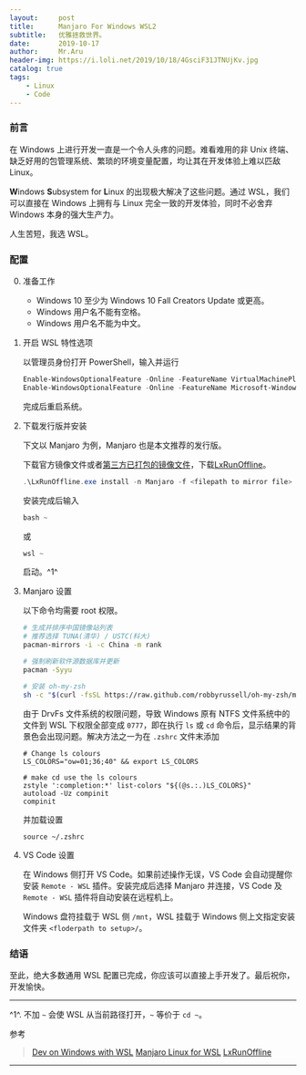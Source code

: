 ```yaml
---
layout:     post
title:      Manjaro For Windows WSL2
subtitle:   优雅拯救世界。
date:       2019-10-17
author:     Mr.Aru
header-img: https://i.loli.net/2019/10/18/4GsciF31JTNUjKv.jpg
catalog: true
tags:
    - Linux
    - Code
---
```


### 前言

在 Windows 上进行开发一直是一个令人头疼的问题。难看难用的非 Unix 终端、缺乏好用的包管理系统、繁琐的环境变量配置，均让其在开发体验上难以匹敌 Linux。

**W**indows **S**ubsystem for **L**inux 的出现极大解决了这些问题。通过 WSL，我们可以直接在 Windows 上拥有与 Linux 完全一致的开发体验，同时不必舍弃 Windows 本身的强大生产力。

人生苦短，我选 WSL。

### 配置

0. 准备工作

    - Windows 10 至少为 Windows 10 Fall Creators Update 或更高。
    - Windows 用户名不能有空格。
    - Windows 用户名不能为中文。

1. 开启 WSL 特性选项

    以管理员身份打开 PowerShell，输入并运行

    ```powershell
    Enable-WindowsOptionalFeature -Online -FeatureName VirtualMachinePlatform
    Enable-WindowsOptionalFeature -Online -FeatureName Microsoft-Windows-Subsystem-Linux
    ```

    完成后重启系统。

2. 下载发行版并安装

    下文以 Manjaro 为例，Manjaro 也是本文推荐的发行版。

    下载官方镜像文件或者[第三方已打包的镜像文件](https://github.com/riag/manjaro-linux-for-wsl#%E4%B8%8B%E8%BD%BD)，下载[LxRunOffline](https://github.com/DDoSolitary/LxRunOffline/releases)。

    ```powershell
    .\LxRunOffline.exe install -n Manjaro -f <filepath to mirror file> -d <folderpath to setup> -r root.x86_64
    ```

    安装完成后输入

    ```powershell
    bash ~
    ```

    或

    ```powershell
    wsl ~
    ```

    启动。^1^

3. Manjaro 设置

    以下命令均需要 root 权限。

    ```bash
    # 生成并排序中国镜像站列表
    # 推荐选择 TUNA(清华) / USTC(科大)
    pacman-mirrors -i -c China -m rank
    
    # 强制刷新软件源数据库并更新
    pacman -Syyu

    # 安装 oh-my-zsh
    sh -c "$(curl -fsSL https://raw.github.com/robbyrussell/oh-my-zsh/master/tools/install.sh)"
    ```

    由于 DrvFs 文件系统的权限问题，导致 Windows 原有 NTFS 文件系统中的文件到 WSL 下权限全部变成 `0777`，即在执行 `ls` 或 `cd` 命令后，显示结果的背景色会出现问题。解决方法之一为在 `.zshrc` 文件末添加

    ```
    # Change ls colours
    LS_COLORS="ow=01;36;40" && export LS_COLORS
    
    # make cd use the ls colours
    zstyle ':completion:*' list-colors "${(@s.:.)LS_COLORS}"
    autoload -Uz compinit
    compinit
    ```

    并加载设置

    ```
    source ~/.zshrc
    ```

4. VS Code 设置

    在 Windows 侧打开 VS Code。如果前述操作无误，VS Code 会自动提醒你安装 `Remote - WSL` 插件。安装完成后选择 Manjaro 并连接，VS Code 及 `Remote - WSL` 插件将自动安装在远程机上。

    Windows 盘符挂载于 WSL 侧 `/mnt`，WSL 挂载于 Windows 侧上文指定安装文件夹 `<floderpath to setup>/`。

### 结语

至此，绝大多数通用 WSL 配置已完成，你应该可以直接上手开发了。最后祝你，开发愉快。

---

^1^. 不加 `~` 会使 WSL 从当前路径打开，`~` 等价于 `cd ~`。

参考

> [Dev on Windows with WSL](https://dowww.spencerwoo.com/)
> [Manjaro Linux for WSL](https://github.com/riag/manjaro-linux-for-wsl)
> [LxRunOffline](https://github.com/DDoSolitary/LxRunOffline)

---